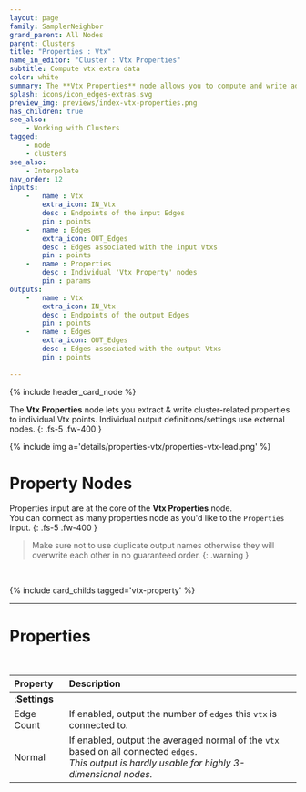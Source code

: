 ```yaml
---
layout: page
family: SamplerNeighbor
grand_parent: All Nodes
parent: Clusters
title: "Properties : Vtx"
name_in_editor: "Cluster : Vtx Properties"
subtitle: Compute vtx extra data
color: white
summary: The **Vtx Properties** node allows you to compute and write additional data for vertices within a cluster. It utilizes external nodes to define individual property outputs. You can input multiple property nodes, ensuring unique names for each to avoid overwriting issues.
splash: icons/icon_edges-extras.svg
preview_img: previews/index-vtx-properties.png
has_children: true
see_also: 
    - Working with Clusters
tagged: 
    - node
    - clusters
see_also: 
    - Interpolate
nav_order: 12
inputs:
    -   name : Vtx
        extra_icon: IN_Vtx
        desc : Endpoints of the input Edges
        pin : points
    -   name : Edges
        extra_icon: OUT_Edges
        desc : Edges associated with the input Vtxs
        pin : points
    -   name : Properties 
        desc : Individual 'Vtx Property' nodes
        pin : params
outputs:
    -   name : Vtx
        extra_icon: IN_Vtx
        desc : Endpoints of the output Edges
        pin : points
    -   name : Edges
        extra_icon: OUT_Edges
        desc : Edges associated with the output Vtxs
        pin : points
   
---
```


{% include header_card_node %}

The **Vtx Properties** node lets you extract & write cluster-related properties to individual Vtx points. Individual output definitions/settings use external nodes.
{: .fs-5 .fw-400 } 

{% include img a='details/properties-vtx/properties-vtx-lead.png' %}

# Property Nodes

Properties input are at the core of the **Vtx Properties** node.  
You can connect as many properties node as you'd like to the `Properties` input.
{: .fs-5 .fw-400 } 

> Make sure not to use duplicate output names otherwise they will overwrite each other in no guaranteed order.
{: .warning }
<br>

{% include card_childs tagged='vtx-property' %}

---
# Properties
<br>

| Property       | Description          |
|:-------------|:------------------|
|:**Settings**||
| Edge Count           | If enabled, output the number of `edges` this `vtx` is connected to.  |
| Normal | If enabled, output the averaged normal of the `vtx` based on all connected `edges`.<br>*This output is hardly usable for highly 3-dimensional nodes.* |
